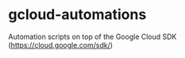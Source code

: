 # gcloud-automations
Automation scripts on top of the Google Cloud SDK (https://cloud.google.com/sdk/)
